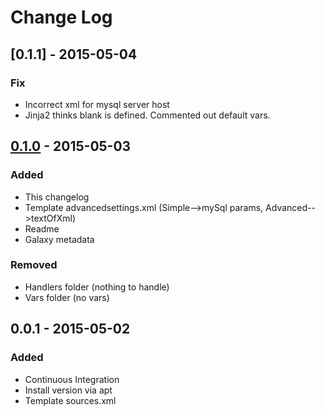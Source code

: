 # Change Log

## [0.1.1] - 2015-05-04
### Fix
- Incorrect xml for mysql server host
- Jinja2 thinks blank is defined. Commented out default vars.

## [0.1.0] - 2015-05-03
### Added
- This changelog
- Template advancedsettings.xml (Simple-->mySql params, Advanced-->textOfXml)
- Readme
- Galaxy metadata

### Removed
- Handlers folder (nothing to handle)
- Vars folder (no vars)

## 0.0.1 - 2015-05-02
### Added
- Continuous Integration
- Install version via apt
- Template sources.xml

[0.1.0]: https://github.com/cmprescott/ansible-role-kodi/compare/0.1.0...0.1.1
[0.1.0]: https://github.com/cmprescott/ansible-role-kodi/compare/0.0.1...0.1.0